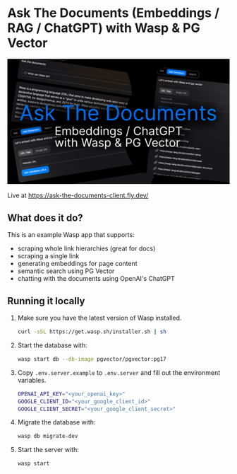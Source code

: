 # Ask The Documents (Embeddings / RAG / ChatGPT) with Wasp & PG Vector

![Ask The Documents Cover](./github.png)

Live at https://ask-the-documents-client.fly.dev/

## What does it do?

This is an example Wasp app that supports:

- scraping whole link hierarchies (great for docs)
- scraping a single link
- generating embeddings for page content
- semantic search using PG Vector
- chatting with the documents using OpenAI's ChatGPT

## Running it locally

1. Make sure you have the latest version of Wasp installed.

   ```bash
   curl -sSL https://get.wasp.sh/installer.sh | sh
   ```

2. Start the database with:

   ```bash
   wasp start db --db-image pgvector/pgvector:pg17
   ```

3. Copy `.env.server.example` to `.env.server` and fill out the environment variables.

   ```bash
   OPENAI_API_KEY="<your_openai_key>"
   GOOGLE_CLIENT_ID="<your_google_client_id>"
   GOOGLE_CLIENT_SECRET="<your_google_client_secret>"
   ```

4. Migrate the database with:

   ```bash
   wasp db migrate-dev
   ```

5. Start the server with:

   ```bash
   wasp start
   ```
